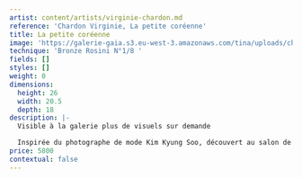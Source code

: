 ```yaml
---
artist: content/artists/virginie-chardon.md
reference: 'Chardon Virginie, La petite coréenne'
title: La petite coréenne
image: 'https://galerie-gaia.s3.eu-west-3.amazonaws.com/tina/uploads/chardon-virginie/galerie gaia - virgine-chardon-LA PETITE CORÉENNE 3.JPG'
technique: 'Bronze Rosini N°1/8 '
fields: []
styles: []
weight: 0
dimensions:
  height: 26
  width: 20.5
  depth: 18
description: |-
  Visible à la galerie plus de visuels sur demande

  Inspirée du photographe de mode Kim Kyung Soo, découvert au salon de la photographie au Grand Palais. Cette petite fille recroqueviller sur son tabouret en habit traditionnel, dégage une certaine douceur et mélancolie.
price: 5800
contextual: false
---
```


